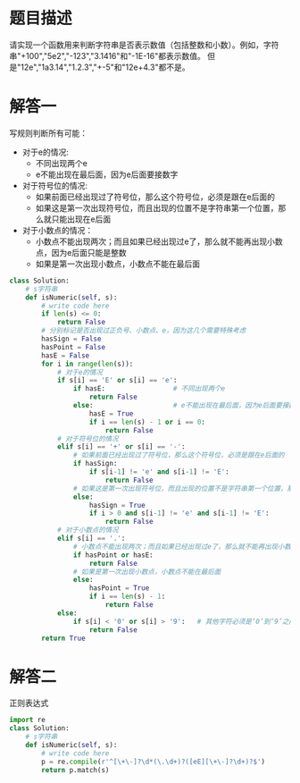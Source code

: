 # 题目描述

请实现一个函数用来判断字符串是否表示数值（包括整数和小数）。例如，字符串"+100","5e2","-123","3.1416"和"-1E-16"都表示数值。 但是"12e","1a3.14","1.2.3","+-5"和"12e+4.3"都不是。

# 解答一

写规则判断所有可能：
* 对于e的情况:
  * 不同出现两个e
  * e不能出现在最后面，因为e后面要接数字
* 对于符号位的情况:
  * 如果前面已经出现过了符号位，那么这个符号位，必须是跟在e后面的
  *  如果这是第一次出现符号位，而且出现的位置不是字符串第一个位置，那么就只能出现在e后面
* 对于小数点的情况：
  * 小数点不能出现两次；而且如果已经出现过e了，那么就不能再出现小数点，因为e后面只能是整数
  * 如果是第一次出现小数点，小数点不能在最后面

```python
class Solution:
    # s字符串
    def isNumeric(self, s):
        # write code here
        if len(s) <= 0:
            return False
        # 分别标记是否出现过正负号、小数点、e，因为这几个需要特殊考虑
        hasSign = False
        hasPoint = False
        hasE = False
        for i in range(len(s)):
            # 对于e的情况
            if s[i] == 'E' or s[i] == 'e':
                if hasE:                 # 不同出现两个e
                    return False
                else:                    # e不能出现在最后面，因为e后面要接数字
                    hasE = True
                    if i == len(s) - 1 or i == 0:
                        return False
            # 对于符号位的情况
            elif s[i] == '+' or s[i] == '-':
                # 如果前面已经出现过了符号位，那么这个符号位，必须是跟在e后面的
                if hasSign:
                    if s[i-1] != 'e' and s[i-1] != 'E':
                        return False
                # 如果这是第一次出现符号位，而且出现的位置不是字符串第一个位置，那么就只能出现在e后面
                else:
                    hasSign = True
                    if i > 0 and s[i-1] != 'e' and s[i-1] != 'E':
                        return False
            # 对于小数点的情况
            elif s[i] == '.':
                # 小数点不能出现两次；而且如果已经出现过e了，那么就不能再出现小数点，因为e后面只能是整数
                if hasPoint or hasE:
                    return False
                # 如果是第一次出现小数点，小数点不能在最后面
                else:
                    hasPoint = True
                    if i == len(s) - 1:
                        return False
            else:
                if s[i] < '0' or s[i] > '9':   # 其他字符必须是‘0’到‘9’之间的
                    return False
        return True
```

# 解答二

正则表达式

```python
import re
class Solution:
    # s字符串
    def isNumeric(self, s):
        # write code here
        p = re.compile(r'^[\+\-]?\d*(\.\d+)?([eE][\+\-]?\d+)?$')
        return p.match(s)
```
